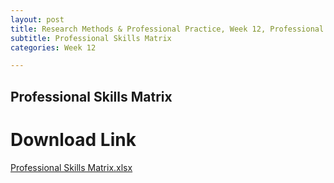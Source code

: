 ```yaml
---
layout: post
title: Research Methods & Professional Practice, Week 12, Professional Skills Matrix
subtitle: Professional Skills Matrix
categories: Week 12

--- 
```


## Professional Skills Matrix

# Download Link

[Professional Skills Matrix.xlsx](https://github.com/user-attachments/files/19762346/Professional.Skills.Matrix.xlsx)




